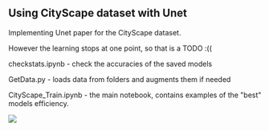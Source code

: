 ## Using CityScape dataset with Unet
Implementing Unet paper for the CityScape dataset.

However the learning stops at one point, so that is a TODO :((

checkstats.ipynb - check the accuracies of the saved models

GetData.py - loads data from folders and augments them if needed

CityScape_Train.ipynb - the main notebook, contains examples of the "best" models efficiency.

![](https://media.giphy.com/media/SiMcadhDEZDm93GmTL/giphy.gif)

